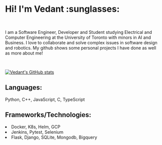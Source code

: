 <h1>Hi! I'm Vedant :sunglasses: </h1> </br>

<p>I am a Software Engineer, Developer and Student studying Electrical and Computer Engineering at the University of Toronto with minors in AI and Business. I love to collaborate and solve complex issues in software design and robotics. My github shows some personal projects I have done as well as more about me! </p></br>

[![Vedant's GitHub stats](https://github-readme-stats.vercel.app/api?username=vedantprajapati&show_icons=true&theme=radical)](https://github.com/anuraghazra/github-readme-stats)

<h2>Languages:</h2>
<p>Python, C++, JavaScript, C, TypeScript</p>
<h2>Frameworks/Technologies:</h2>
<li>Docker, K8s, Helm, GCP</li>
<li>Jenkins, Pytest, Selenium</li>
<li>Flask, Django, SQLite, Mongodb, Bigquery</li>
</br>
<!-- <img align="left" src="https://media.tenor.com/y2JXkY1pXkwAAAAC/cat-computer.gif" widtb="160px" height="150px"/>
 -->

